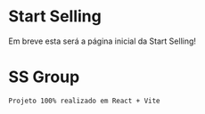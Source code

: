 # Start Selling #

Em breve esta será a página inicial da Start Selling!

# SS Group #

`Projeto 100% realizado em React + Vite`